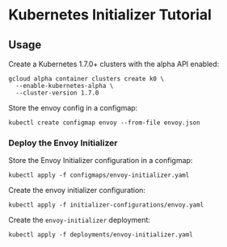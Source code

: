# Kubernetes Initializer Tutorial

## Usage

Create a Kubernetes 1.7.0+ clusters with the alpha API enabled:

```
gcloud alpha container clusters create k0 \
  --enable-kubernetes-alpha \
  --cluster-version 1.7.0
```

Store the envoy config in a configmap:

```
kubectl create configmap envoy --from-file envoy.json
```

### Deploy the Envoy Initializer

Store the Envoy Initializer configuration in a configmap:

```
kubectl apply -f configmaps/envoy-initializer.yaml
```

Create the envoy initializer configuration:

```
kubectl apply -f initializer-configurations/envoy.yaml 
```

Create the `envoy-initializer` deployment:

```
kubectl apply -f deployments/envoy-initializer.yaml
```
